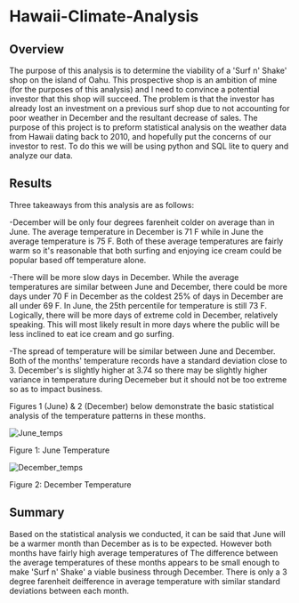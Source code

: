 # Hawaii-Climate-Analysis

## Overview
The purpose of this analysis is to determine the viability of a 'Surf n' Shake' shop on the island of Oahu. This prospective shop is an ambition of mine (for the purposes of this analysis) and I need to convince a potential investor that this shop will succeed. The problem is that the investor has already lost an investment on a previous surf shop due to not accounting for poor weather in December and the resultant decrease of sales. The purpose of this project is to preform statistical analysis on the weather data from Hawaii dating back to 2010, and hopefully put the concerns of our investor to rest. To do this we will be using python and SQL lite to query and analyze our data.

## Results
Three takeaways from this analysis are as follows:

-December will be only four degrees farenheit colder on average than in June. The average temperature in December is 71 F while in June the average temperature is 75 F. Both of these average temperatures are fairly warm so it's reasonable that both surfing and enjoying ice cream could be popular based off temperature alone.

-There will be more slow days in December. While the average temperatures are similar between June and December, there could be more days under 70 F in December as the coldest 25% of days in December are all under 69 F. In June, the 25th percentile for temperature is still 73 F. Logically, there will be more days of extreme cold in December, relatively speaking. This will most likely result in more days where the public will be less inclined to eat ice cream and go surfing.

-The spread of temperature will be similar between June and December. Both of the months' temperature records have a standard deviation close to 3. December's is slightly higher at 3.74 so there may be slightly higher variance in temperature during Decemeber but it should not be too extreme so as to impact business.

Figures 1 (June) & 2 (December) below demonstrate the basic statistical analysis of the temperature patterns in these months.




![June_temps](https://user-images.githubusercontent.com/93050931/148696122-e3d30fff-6f69-4956-9936-d4fa830ca191.PNG)

Figure 1: June Temperature

![December_temps](https://user-images.githubusercontent.com/93050931/148696133-8346248d-93a8-4b6c-a365-55d13b634202.PNG)

Figure 2: December Temperature



## Summary
Based on the statistical analysis we conducted, it can be said that June will be a warmer month than December as is to be expected. However both months have fairly high average temperatures of The difference between the average temperatures of these months appears to be small enough to make 'Surf n' Shake' a viable business through December. There is only a 3 degree farenheit deifference in average temperature with similar standard deviations between each month. 
